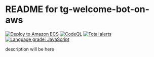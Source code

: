 # README for tg-welcome-bot-on-aws

[![Deploy to Amazon ECS](https://github.com/dyadyaJora/tg-welcome-bot-on-aws/actions/workflows/aws.yml/badge.svg)](https://github.com/dyadyaJora/tg-welcome-bot-on-aws/actions/workflows/aws.yml)
[![CodeQL](https://github.com/dyadyaJora/tg-welcome-bot-on-aws/actions/workflows/codeql.yml/badge.svg)](https://github.com/dyadyaJora/tg-welcome-bot-on-aws/actions/workflows/codeql.yml)
[![Total alerts](https://img.shields.io/lgtm/alerts/g/dyadyaJora/tg-welcome-bot-on-aws.svg?logo=lgtm&logoWidth=18)](https://lgtm.com/projects/g/dyadyaJora/tg-welcome-bot-on-aws/alerts/)  
[![Language grade: JavaScript](https://img.shields.io/lgtm/grade/javascript/g/dyadyaJora/tg-welcome-bot-on-aws.svg?logo=lgtm&logoWidth=18)](https://lgtm.com/projects/g/dyadyaJora/tg-welcome-bot-on-aws/context:javascript)  

description will be here


